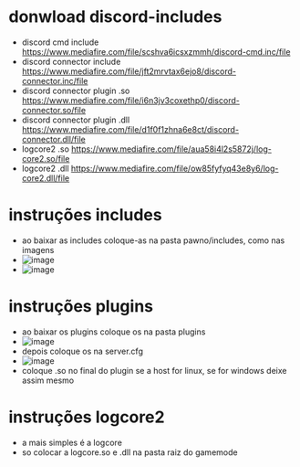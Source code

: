 # donwload discord-includes
+ discord cmd include https://www.mediafire.com/file/scshva6icsxzmmh/discord-cmd.inc/file
+ discord connector include https://www.mediafire.com/file/jft2mrvtax6ejo8/discord-connector.inc/file
+ discord connector plugin .so https://www.mediafire.com/file/i6n3jv3coxethp0/discord-connector.so/file
+ discord connector plugin .dll https://www.mediafire.com/file/d1f0f1zhna6e8ct/discord-connector.dll/file
+ logcore2 .so https://www.mediafire.com/file/aua58i4l2s5872j/log-core2.so/file
+ logcore2 .dll https://www.mediafire.com/file/ow85fyfyq43e8y6/log-core2.dll/file
# instruções includes
+ ao baixar as includes coloque-as na pasta pawno/includes, como nas imagens
+ ![image](https://github.com/user-attachments/assets/a5878600-2465-400c-a0e7-1bb4465a805f)
+ ![image](https://github.com/user-attachments/assets/526b4958-569f-4155-a96e-a2ca18143962)
# instruções plugins
+ ao baixar os plugins coloque os na pasta plugins
+ ![image](https://github.com/user-attachments/assets/44c4b55d-4268-46fb-b96c-957886a52b15)
+ depois coloque os na server.cfg
+ ![image](https://github.com/user-attachments/assets/aa64d39e-516f-4e1a-afa3-ee8baabf8077)
+ coloque .so no final do plugin se a host for linux, se for windows deixe assim mesmo
# instruções logcore2
+ a mais simples é a logcore
+ so colocar a logcore.so e .dll na pasta raiz do gamemode
